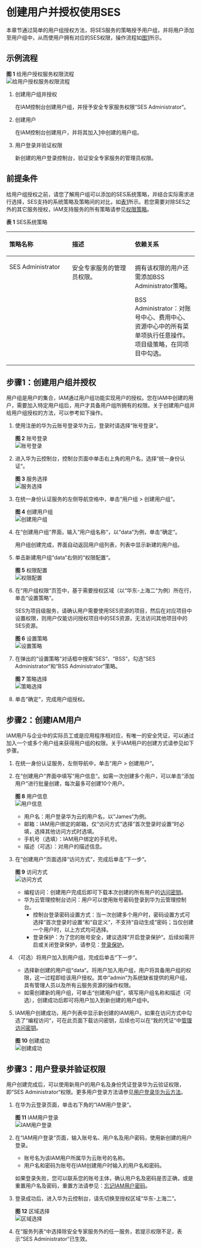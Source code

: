 # 创建用户并授权使用SES<a name="ses_01_0076"></a>

本章节通过简单的用户组授权方法，将SES服务的策略授予用户组，并将用户添加至用户组中，从而使用户拥有对应的SES权限，操作流程如[图1](#fig151171658201514)所示。

## 示例流程<a name="section9321550111417"></a>

**图 1**  给用户授权服务权限流程<a name="fig151171658201514"></a>  
![](figures/给用户授权服务权限流程.png "给用户授权服务权限流程")

1.  <a name="li3355516153117"></a>创建用户组并授权

    在IAM控制台创建用户组，并授予安全专家服务权限“SES Administrator“。

2.  创建用户

    在IAM控制台创建用户，并将其加入[1](#li3355516153117)中创建的用户组。

3.  用户登录并验证权限

    新创建的用户登录控制台，验证安全专家服务的管理员权限。


## 前提条件<a name="section10628144083813"></a>

给用户组授权之前，请您了解用户组可以添加的SES系统策略，并结合实际需求进行选择，SES支持的系统策略及策略间的对比，如[表1](#table19519420154113)所示。若您需要对除SES之外的其它服务授权，IAM支持服务的所有策略请参见[权限策略](https://support.huaweicloud.com/usermanual-permissions/zh-cn_topic_0063498930.html)。

**表 1**  SES系统策略

<a name="table19519420154113"></a>
<table><thead align="left"><tr id="zh-cn_topic_0169209566_row135653817241"><th class="cellrowborder" valign="top" width="33.33333333333333%" id="mcps1.2.4.1.1"><p id="zh-cn_topic_0169209566_p8565178132417"><a name="zh-cn_topic_0169209566_p8565178132417"></a><a name="zh-cn_topic_0169209566_p8565178132417"></a>策略名称</p>
</th>
<th class="cellrowborder" valign="top" width="33.33333333333333%" id="mcps1.2.4.1.2"><p id="zh-cn_topic_0169209566_p656588172417"><a name="zh-cn_topic_0169209566_p656588172417"></a><a name="zh-cn_topic_0169209566_p656588172417"></a>描述</p>
</th>
<th class="cellrowborder" valign="top" width="33.33333333333333%" id="mcps1.2.4.1.3"><p id="zh-cn_topic_0169209566_p1793245852614"><a name="zh-cn_topic_0169209566_p1793245852614"></a><a name="zh-cn_topic_0169209566_p1793245852614"></a>依赖关系</p>
</th>
</tr>
</thead>
<tbody><tr id="zh-cn_topic_0169209566_row1656510811249"><td class="cellrowborder" valign="top" width="33.33333333333333%" headers="mcps1.2.4.1.1 "><p id="zh-cn_topic_0169209566_p1056568122411"><a name="zh-cn_topic_0169209566_p1056568122411"></a><a name="zh-cn_topic_0169209566_p1056568122411"></a>SES Administrator</p>
</td>
<td class="cellrowborder" valign="top" width="33.33333333333333%" headers="mcps1.2.4.1.2 "><p id="zh-cn_topic_0169209566_p13565682249"><a name="zh-cn_topic_0169209566_p13565682249"></a><a name="zh-cn_topic_0169209566_p13565682249"></a>安全专家服务的管理员权限。</p>
</td>
<td class="cellrowborder" valign="top" width="33.33333333333333%" headers="mcps1.2.4.1.3 "><p id="zh-cn_topic_0169209566_p2076310335270"><a name="zh-cn_topic_0169209566_p2076310335270"></a><a name="zh-cn_topic_0169209566_p2076310335270"></a>拥有该权限的用户还需添加BSS Administrator策略。</p>
<p id="zh-cn_topic_0169209566_p18054411013"><a name="zh-cn_topic_0169209566_p18054411013"></a><a name="zh-cn_topic_0169209566_p18054411013"></a>BSS Administrator：对账号中心、费用中心、资源中心中的所有菜单项执行任意操作。项目级策略，在同项目中勾选。</p>
</td>
</tr>
</tbody>
</table>

## 步骤1：创建用户组并授权<a name="section343944493620"></a>

用户组是用户的集合，IAM通过用户组功能实现用户的授权。您在IAM中创建的用户，需要加入特定用户组后，用户才具备用户组所拥有的权限。关于创建用户组并给用户组授权的方法，可以参考如下操作。

1.  使用注册的华为云账号登录华为云，登录时请选择“账号登录“。

    **图 2**  账号登录<a name="zh-cn_topic_0169425415_fig146415128472"></a>  
    ![](figures/账号登录.png "账号登录")

2.  进入华为云控制台，控制台页面中单击右上角的用户名，选择“统一身份认证“。

    **图 3**  服务选择<a name="zh-cn_topic_0169425415_fig192441010165114"></a>  
    ![](figures/服务选择.png "服务选择")

3.  在统一身份认证服务的左侧导航空格中，单击“用户组  \>  创建用户组“。

    **图 4**  创建用户组<a name="zh-cn_topic_0169425415_fig135481549125111"></a>  
    ![](figures/创建用户组.png "创建用户组")

4.  在“创建用户组“界面，输入“用户组名称“，以“data“为例，单击“确定“。

    用户组创建完成，界面自动返回用户组列表，列表中显示新建的用户组。

5.  单击新建用户组“data“右侧的“权限配置“。

    **图 5**  权限配置<a name="zh-cn_topic_0169425415_fig918317195211"></a>  
    ![](figures/权限配置.png "权限配置")

6.  在“用户组权限“页签中，基于需要授权区域（以“华东-上海二“为例）所在行，单击“设置策略“。

    SES为项目级服务，请确认用户需要使用SES资源的项目，然后在对应项目中设置权限，则用户仅能访问授权项目中的SES资源，无法访问其他项目中的SES资源。

    **图 6**  设置策略<a name="fig157612101911"></a>  
    ![](figures/设置策略.png "设置策略")

7.  在弹出的“设置策略“对话框中搜索“SES“、“BSS“，勾选“SES Administrator“和“BSS Administrator“策略。

    **图 7**  策略选择<a name="fig16479931154719"></a>  
    ![](figures/策略选择.png "策略选择")

8.  单击“确定“，完成用户组授权。

## 步骤2：创建IAM用户<a name="section682184605219"></a>

IAM用户与企业中的实际员工或是应用程序相对应，有唯一的安全凭证，可以通过加入一个或多个用户组来获得用户组的权限。关于IAM用户的创建方式请参见如下步骤。

1.  在统一身份认证服务，左侧导航中，单击“用户  \>  创建用户“。
2.  在“创建用户“界面中填写“用户信息“。如需一次创建多个用户，可以单击“添加用户“进行批量创建，每次最多可创建10个用户。

    **图 8**  用户信息<a name="zh-cn_topic_0169425415_fig233618408535"></a>  
    ![](figures/用户信息.png "用户信息")

    -   用户名：用户登录华为云的用户名，以“James“为例。
    -   邮箱：IAM用户绑定的邮箱，仅“访问方式“选择“首次登录时设置“时必填，选择其他访问方式时选填。
    -   手机号（选填）：IAM用户绑定的手机号。
    -   描述（可选）：对用户的描述信息。

3.  在“创建用户“页面选择“访问方式“，完成后单击“下一步“。

    **图 9**  访问方式<a name="zh-cn_topic_0169425415_fig558915354115"></a>  
    ![](figures/访问方式.png "访问方式")

    -   编程访问：创建用户完成后即可下载本次创建的所有用户的[访问密钥](https://support.huaweicloud.com/usermanual-ca/zh-cn_topic_0046606340.html)。
    -   华为云管理控制台访问：用户可以使用账号密码登录到华为云管理控制台。
        -   控制台登录密码设置方式：当一次创建多个用户时，密码设置方式可选择“首次登录时设置“和“自定义“，不支持“自动生成“密码；当仅创建一个用户时，以上方式均可选择。
        -   登录保护：为了您的账号安全，建议选择“开启登录保护“。后续如需开启或关闭登录保护，请参见：[登录保护](https://support.huaweicloud.com/usermanual-iam/zh-cn_topic_0079477316.html)。

4.  （可选）将用户加入到用户组，完成后单击“下一步“。
    -   选择新创建的用户组“data“。将用户加入用户组，用户将具备用户组的权限，这一过程即给该用户授权。其中“admin“为系统缺省提供的用户组，具有管理人员以及所有云服务资源的操作权限。
    -   如需创建新的用户组，可单击“创建用户组“，填写用户组名称和描述（可选），创建成功后即可将用户加入到新创建的用户组中。

5.  IAM用户创建成功，用户列表中显示新创建的IAM用户。如果在访问方式中勾选了“编程访问“，可在此页面下载访问密钥，后续也可以在“我的凭证“中[管理访问密钥](https://support.huaweicloud.com/usermanual-ca/zh-cn_topic_0046606340.html)。

    **图 10**  创建成功<a name="zh-cn_topic_0169425415_fig12238144920189"></a>  
    ![](figures/创建成功.png "创建成功")


## 步骤3：用户登录并验证权限<a name="section186902150561"></a>

用户创建完成后，可以使用新用户的用户名及身份凭证登录华为云验证权限，即“SES Administrator“权限。更多用户登录方法请参见[用户登录华为云方法](https://support.huaweicloud.com/qs-iam/iam_01_0031.html#section2)。

1.  在华为云登录页面，单击右下角的“IAM用户登录“。

    **图 11**  IAM用户登录<a name="zh-cn_topic_0169425415_fig8273258155316"></a>  
    ![](figures/IAM用户登录.png "IAM用户登录")

2.  在“IAM用户登录“页面，输入账号名、用户名及用户密码，使用新创建的用户登录。

    -   账号名为该IAM用户所属华为云账号的名称。
    -   用户名和密码为账号在IAM创建用户时输入的用户名和密码。

    如果登录失败，您可以联系您的账号主体，确认用户名及密码是否正确，或是重置用户名及密码，重置方法请参见：[忘记IAM用户密码](https://support.huaweicloud.com/iam_faq/iam_01_0314.html#section1)。

3.  登录成功后，进入华为云控制台，请先切换至授权区域“华东-上海二“。

    **图 12**  区域选择<a name="zh-cn_topic_0169425415_fig1888720620543"></a>  
    ![](figures/区域选择.png "区域选择")

4.  在“服务列表“中选择除安全专家服务外的任一服务，若提示权限不足，表示“SES Administrator“已生效。

